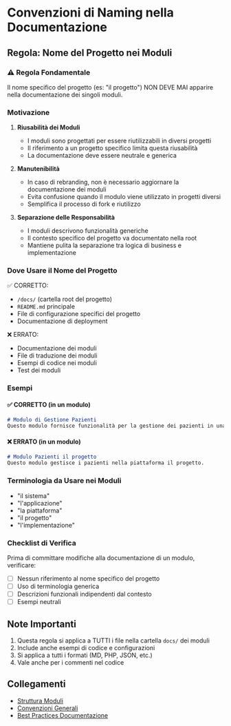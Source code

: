 # Convenzioni di Naming nella Documentazione

## Regola: Nome del Progetto nei Moduli

### ⚠️ Regola Fondamentale
Il nome specifico del progetto (es: "il progetto") NON DEVE MAI apparire nella documentazione dei singoli moduli.

### Motivazione
1. **Riusabilità dei Moduli**
   - I moduli sono progettati per essere riutilizzabili in diversi progetti
   - Il riferimento a un progetto specifico limita questa riusabilità
   - La documentazione deve essere neutrale e generica

2. **Manutenibilità**
   - In caso di rebranding, non è necessario aggiornare la documentazione dei moduli
   - Evita confusione quando il modulo viene utilizzato in progetti diversi
   - Semplifica il processo di fork e riutilizzo

3. **Separazione delle Responsabilità**
   - I moduli descrivono funzionalità generiche
   - Il contesto specifico del progetto va documentato nella root
   - Mantiene pulita la separazione tra logica di business e implementazione

### Dove Usare il Nome del Progetto
✅ CORRETTO:
- `/docs/` (cartella root del progetto)
- `README.md` principale
- File di configurazione specifici del progetto
- Documentazione di deployment

❌ ERRATO:
- Documentazione dei moduli
- File di traduzione dei moduli
- Esempi di codice nei moduli
- Test dei moduli

### Esempi

#### ✅ CORRETTO (in un modulo)
```markdown
# Modulo di Gestione Pazienti
Questo modulo fornisce funzionalità per la gestione dei pazienti in una clinica odontoiatrica.
```

#### ❌ ERRATO (in un modulo)
```markdown
# Modulo Pazienti il progetto
Questo modulo gestisce i pazienti nella piattaforma il progetto.
```

### Terminologia da Usare nei Moduli
- "il sistema"
- "l'applicazione"
- "la piattaforma"
- "il progetto"
- "l'implementazione"

### Checklist di Verifica
Prima di committare modifiche alla documentazione di un modulo, verificare:
- [ ] Nessun riferimento al nome specifico del progetto
- [ ] Uso di terminologia generica
- [ ] Descrizioni funzionali indipendenti dal contesto
- [ ] Esempi neutrali

## Note Importanti
1. Questa regola si applica a TUTTI i file nella cartella `docs/` dei moduli
2. Include anche esempi di codice e configurazioni
3. Si applica a tutti i formati (MD, PHP, JSON, etc.)
4. Vale anche per i commenti nel codice

## Collegamenti
- [Struttura Moduli](module-structure.md)
- [Convenzioni Generali](conventions.md)
- [Best Practices Documentazione](documentation-guidelines.md) 